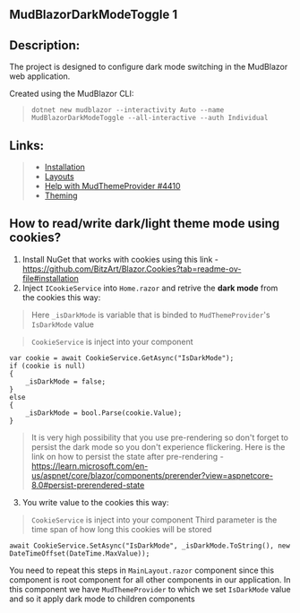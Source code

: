 ##  MudBlazorDarkModeToggle 1
## Description: 
The project is designed to configure dark mode switching in the MudBlazor web application.

Created using the MudBlazor CLI:
>  `dotnet new mudblazor --interactivity Auto --name MudBlazorDarkModeToggle --all-interactive --auth Individual`

## Links:
> - [Installation](https://mudblazor.com/getting-started/installation#online-playground)
> - [Layouts](https://www.mudblazor.com/getting-started/layouts#appbar-&-drawer) 
> - [Help with MudThemeProvider #4410](https://github.com/MudBlazor/MudBlazor/discussions/4410)
> - [Theming](https://mudblazor.com/customization/overview#dark-palette)


## How to read/write dark/light theme mode using cookies?

1. Install NuGet that works with cookies using this link - https://github.com/BitzArt/Blazor.Cookies?tab=readme-ov-file#installation
2. Inject `ICookieService` into `Home.razor` and retrive the **dark mode** from the cookies this way:
> Here `_isDarkMode` is variable that is binded to `MudThemeProvider`'s `IsDarkMode` value

> `CookieService` is inject into your component
```
var cookie = await CookieService.GetAsync("IsDarkMode");
if (cookie is null)
{
    _isDarkMode = false;
}
else
{
    _isDarkMode = bool.Parse(cookie.Value);
}
```

> It is very high possibility that you use pre-rendering so don't forget to persist the dark mode so you don't experience flickering. Here is the
link on how to persist the state after pre-rendering - https://learn.microsoft.com/en-us/aspnet/core/blazor/components/prerender?view=aspnetcore-8.0#persist-prerendered-state

3. You write value to the cookies this way:

> `CookieService` is inject into your component
> Third parameter is the time span of how long this cookies will be stored
```
await CookieService.SetAsync("IsDarkMode", _isDarkMode.ToString(), new DateTimeOffset(DateTime.MaxValue));
```

You need to repeat this steps in `MainLayout.razor` component since this component is root component for all other components in our application.
In this component we have `MudThemeProvider` to which we set `IsDarkMode` value and so it apply dark mode to children components
